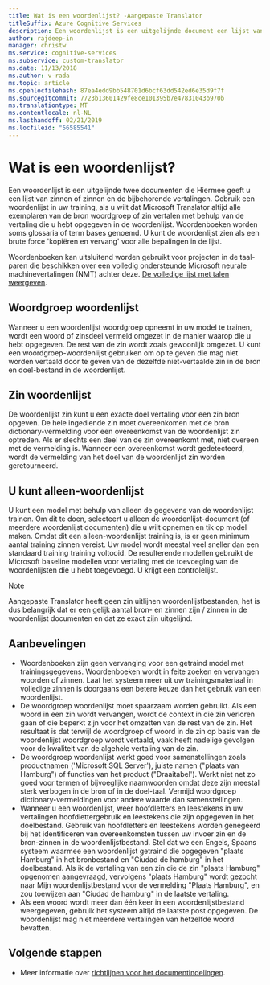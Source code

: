 ```yaml
---
title: Wat is een woordenlijst? -Aangepaste Translator
titleSuffix: Azure Cognitive Services
description: Een woordenlijst is een uitgelijnde document een lijst van zinnen of zinnen (en de vertalingen) die u wilt dat altijd Microsoft Translator geeft op dezelfde manier te vertalen. Woordenboeken worden soms ook wel glossaria of term bases.
author: rajdeep-in
manager: christw
ms.service: cognitive-services
ms.subservice: custom-translator
ms.date: 11/13/2018
ms.author: v-rada
ms.topic: article
ms.openlocfilehash: 87ea4edd9bb548701d6bcf63dd542ed6e35d9f7f
ms.sourcegitcommit: 7723b13601429fe8ce101395b7e47831043b970b
ms.translationtype: MT
ms.contentlocale: nl-NL
ms.lasthandoff: 02/21/2019
ms.locfileid: "56585541"
---
```

# <a name="what-is-a-dictionary"></a>Wat is een woordenlijst?

Een woordenlijst is een uitgelijnde twee documenten die Hiermee geeft u een lijst van zinnen of zinnen en de bijbehorende vertalingen. Gebruik een woordenlijst in uw training, als u wilt dat Microsoft Translator altijd alle exemplaren van de bron woordgroep of zin vertalen met behulp van de vertaling die u hebt opgegeven in de woordenlijst. Woordenboeken worden soms glossaria of term bases genoemd. U kunt de woordenlijst zien als een brute force 'kopiëren en vervang' voor alle bepalingen in de lijst.

Woordenboeken kan uitsluitend worden gebruikt voor projecten in de taal-paren die beschikken over een volledig ondersteunde Microsoft neurale machinevertalingen (NMT) achter deze. [De volledige lijst met talen weergeven](https://docs.microsoft.com/azure/cognitive-services/translator/language-support#customization).

## <a name="phrase-dictionary"></a>Woordgroep woordenlijst 
Wanneer u een woordenlijst woordgroep opneemt in uw model te trainen, wordt een woord of zinsdeel vermeld omgezet in de manier waarop die u hebt opgegeven. De rest van de zin wordt zoals gewoonlijk omgezet. U kunt een woordgroep-woordenlijst gebruiken om op te geven die mag niet worden vertaald door te geven van de dezelfde niet-vertaalde zin in de bron en doel-bestand in de woordenlijst.

## <a name="sentence-dictionary"></a>Zin woordenlijst
De woordenlijst zin kunt u een exacte doel vertaling voor een zin bron opgeven. De hele ingediende zin moet overeenkomen met de bron dictionary-vermelding voor een overeenkomst van de woordenlijst zin optreden.  Als er slechts een deel van de zin overeenkomt met, niet overeen met de vermelding is.  Wanneer een overeenkomst wordt gedetecteerd, wordt de vermelding van het doel van de woordenlijst zin worden geretourneerd.

## <a name="dictionary-only-trainings"></a>U kunt alleen-woordenlijst
U kunt een model met behulp van alleen de gegevens van de woordenlijst trainen. Om dit te doen, selecteert u alleen de woordenlijst-document (of meerdere woordenlijst documenten) die u wilt opnemen en tik op model maken. Omdat dit een alleen-woordenlijst training is, is er geen minimum aantal training zinnen vereist. Uw model wordt meestal veel sneller dan een standaard training training voltooid.  De resulterende modellen gebruikt de Microsoft baseline modellen voor vertaling met de toevoeging van de woordenlijsten die u hebt toegevoegd.  U krijgt een controlelijst.

>[!Note]
>Aangepaste Translator heeft geen zin uitlijnen woordenlijstbestanden, het is dus belangrijk dat er een gelijk aantal bron- en zinnen zijn / zinnen in de woordenlijst documenten en dat ze exact zijn uitgelijnd.

## <a name="recommendations"></a>Aanbevelingen

- Woordenboeken zijn geen vervanging voor een getraind model met trainingsgegevens.  Woordenboeken wordt in feite zoeken en vervangen woorden of zinnen.  Laat het systeem meer uit uw trainingsmateriaal in volledige zinnen is doorgaans een betere keuze dan het gebruik van een woordenlijst. 
- De woordgroep woordenlijst moet spaarzaam worden gebruikt. Als een woord in een zin wordt vervangen, wordt de context in die zin verloren gaan of die beperkt zijn voor het omzetten van de rest van de zin. Het resultaat is dat terwijl de woordgroep of woord in de zin op basis van de woordenlijst woordgroep wordt vertaald, vaak heeft nadelige gevolgen voor de kwaliteit van de algehele vertaling van de zin.
- De woordgroep woordenlijst werkt goed voor samenstellingen zoals productnamen ('Microsoft SQL Server'), juiste namen ("plaats van Hamburg") of functies van het product ("Draaitabel'). Werkt niet net zo goed voor termen of bijvoeglijke naamwoorden omdat deze zijn meestal sterk verbogen in de bron of in de doel-taal. Vermijd woordgroep dictionary-vermeldingen voor andere waarde dan samenstellingen. 
- Wanneer u een woordenlijst, weer hoofdletters en leestekens in uw vertalingen hoofdlettergebruik en leestekens die zijn opgegeven in het doelbestand. Gebruik van hoofdletters en leestekens worden genegeerd bij het identificeren van overeenkomsten tussen uw invoer zin en de bron-zinnen in de woordenlijstbestand. Stel dat we een Engels, Spaans systeem waarmee een woordenlijst getraind die opgegeven "plaats Hamburg" in het bronbestand en "Ciudad de hamburg" in het doelbestand. Als ik de vertaling van een zin die de zin "plaats Hamburg" opgenomen aangevraagd, vervolgens "plaats Hamburg" wordt gezocht naar Mijn woordenlijstbestand voor de vermelding "Plaats Hamburg", en zou toewijzen aan "Ciudad de hamburg" in de laatste vertaling.
- Als een woord wordt meer dan één keer in een woordenlijstbestand weergegeven, gebruik het systeem altijd de laatste post opgegeven. De woordenlijst mag niet meerdere vertalingen van hetzelfde woord bevatten.

## <a name="next-steps"></a>Volgende stappen

- Meer informatie over [richtlijnen voor het documentindelingen](document-formats-naming-convention.md).
